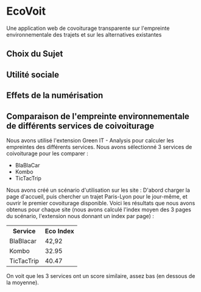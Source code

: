 # EcoVoit
Une application web de covoiturage transparente sur l'empreinte environnementale des trajets et sur les alternatives existantes

<h2>Choix du Sujet</h2> 


<h2>Utilité sociale</h2>


<h2>Effets de la numérisation</h2>


<h2>Comparaison de l'empreinte environnementale de différents services de coivoiturage</h2>
Nous avons utilisé l'extension Green IT - Analysis pour calculer les empreintes des différents services. Nous avons sélectionné 3 services de coivoiturage pour les comparer : 
<ul>
  <li>BlaBlaCar</li>
  <li>Kombo</li>
  <li>TicTacTrip</li>
</ul>

Nous avons créé un scénario d'utilisation sur les site : D'abord charger la page d'accueil, puis chercher un trajet Paris-Lyon pour le jour-même, et ouvrir le premier covoiturage disponible. Voici les résultats que nous avons obtenus pour chaque site (nous avons calculé l'index moyen des 3 pages du scénario, l'extension nous donnant un index par page) : 

<table>
  <tr>
    <th>Service</th>
    <th>Eco Index</th>
  </tr>
  <tr>
    <td>BlaBlacar</td>
    <td>42,92</td>
  </tr>
  <tr>
    <td>Kombo</td>
    <td>32.95</td>
  </tr>
  <tr>
    <td>TicTacTrip</td>
    <td>40.47</td>
  </tr>
</table>

On voit que les 3 services ont un score similaire, assez bas (en dessous de la moyenne). 



